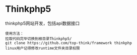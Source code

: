 # Thinkphp5
thinkphp5网站开发，包括api数据接口
```
使用方法：
拉取代码完毕切换到根目录Thinkphp5/
git clone https://github.com/top-think/framework thinkphp
linux用户记得修改runtime文件夹目录权限
```
